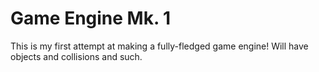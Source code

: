 # Game Engine Mk. 1

This is my first attempt at making a 
fully-fledged game engine! Will have
objects and collisions and such.